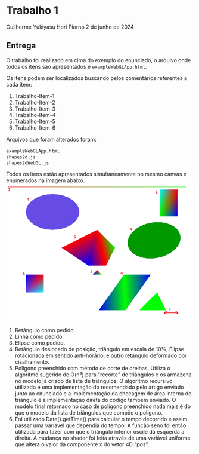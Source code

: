 # Trabalho 1

Guilherme Yukiyasu Hori Piorno
2 de junho de 2024

## Entrega
  O trabalho foi realizado em cima do exemplo do enunciado, o arquivo onde todos os itens são apresentados é `exampleWebGLApp.html`.
  
Os itens podem ser localizados buscando pelos comentários referentes a cada item:
1. Trabalho-Item-1
2. Trabalho-Item-2
3. Trabalho-Item-3
4. Trabalho-Item-4
5. Trabalho-Item-5
6. Trabalho-Item-6

Arquivos que foram alterados foram:
```
exampleWebGLApp.html
shapes2d.js
shapes2dWebGL.js
```


Todos os itens estão apresentados simultaneamente no mesmo canvas e enumerados na imagem abaixo.
![Canvas.](/Imagem.png)

1. Retângulo como pedido.
2. Linha como pedido.
3. Elipse como pedido.
4. Retângulo deslocado de posição, triângulo em escala de 10%, Elipse rotacionada em sentido anti-horário, e outro retângulo deformado por cisalhamento.
5. Polígono preenchido com método de corte de orelhas. Utiliza o algorítmo sugerido de O(n³) para "recorte" de triângulos e os armazena no modelo já criado de lista de triângulos. O algorítmo recursivo utilizado é uma implementação do recomendado pelo artigo enviado junto ao enunciado e a implementação da checagem de área interna do triângulo é a implementação direta do código também enviado. O modelo final retornado no caso de poligono preenchido nada mais é do que o modelo da lista de triângulos que compõe o polígono.
6. Foi utilizado Date().getTime() para calcular o tempo decorrido e assim passar uma varíavel que dependia do tempo. A função seno foi então utilizada para fazer com que o triângulo inferior oscile da esquerda a direita. A mudança no shader foi feita através de uma variável uniforme que altera o valor da componente x do vetor 4D "pos".
